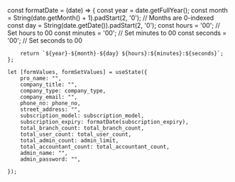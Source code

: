   const formatDate = (date) => {
        const year = date.getFullYear();
        const month = String(date.getMonth() + 1).padStart(2, '0'); // Months are 0-indexed
        const day = String(date.getDate()).padStart(2, '0');
        const hours = '00'; // Set hours to 00
        const minutes = '00'; // Set minutes to 00
        const seconds = '00'; // Set seconds to 00
    
        return `${year}-${month}-${day} ${hours}:${minutes}:${seconds}`;
    };
    
    let [formValues, formSetValues] = useState({
        pro_name: "",
        company_title: "",
        company_type: company_type,
        company_email: "",
        phone_no: phone_no,
        street_address: "",
        subscription_model: subscription_model,
        subscription_expiry: formatDate(subscription_expiry),
        total_branch_count: total_branch_count,
        total_user_count: total_user_count,
        total_admin_count: admin_limit,
        total_accountant_count: total_accountant_count,
        admin_name: "",
        admin_password: "",

    });
